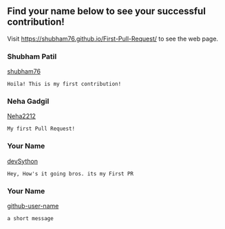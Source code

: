 ## Find your name below to see your successful contribution!
Visit https://shubham76.github.io/First-Pull-Request/ to see the web page.


### Shubham Patil
[shubham76](https://github.com/shubham76)

`Hoila! This is my first contribution!`


### Neha Gadgil
[Neha2212](https://github.com/Neha2212)

`My first Pull Request!`


### Your Name
[devSython](https://github.com/devSython)

`Hey, How's it going bros. its my First PR`


### Your Name
[github-user-name](github-profile-url)

`a short message`
